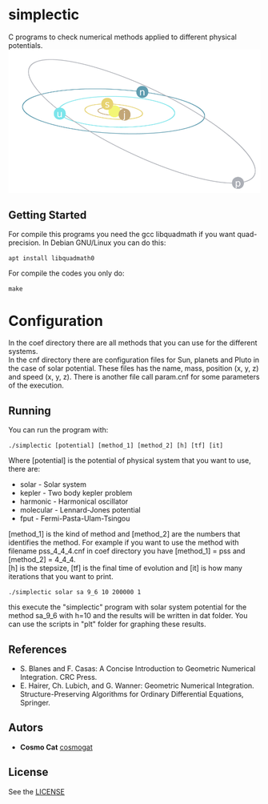 # simplectic
C programs to check numerical methods applied to different physical potentials.
![simulacio](./img.png)
## Getting Started
For compile this programs you need the gcc libquadmath if you want quad-precision. In Debian GNU/Linux you can do this:
```
apt install libquadmath0
```
For compile the codes you only do:
```
make
```
# Configuration
In the coef directory there are all methods that you can use for the different systems.   
In the cnf directory there are configuration files for Sun, planets and Pluto in the case of solar potential. These files has the name, mass, position (x, y, z) and speed (x, y, z). There is another file call param.cnf for some parameters of the execution.
## Running
You can run the program with:
```
./simplectic [potential] [method_1] [method_2] [h] [tf] [it]
```
Where [potential] is the potential of physical system that you want to use, there are:
* solar - Solar system
* kepler - Two body kepler problem
* harmonic - Harmonical oscillator
* molecular - Lennard-Jones potential
* fput - Fermi-Pasta-Ulam-Tsingou

[method_1] is the kind of method and [method_2] are the numbers that identifies the method. For example if you want to use the method with filename pss_4_4_4.cnf in coef directory you have [method_1] = pss and [method_2] = 4_4_4.      
[h] is the stepsize, [tf] is the final time of evolution and [it] is how many iterations that you want to print.
```
./simplectic solar sa 9_6 10 200000 1
```
this execute the "simplectic" program with solar system potential for the method sa_9_6 with h=10 and the results will be written in dat folder. You can use the scripts in "plt" folder for graphing these results.

## References
* S. Blanes and F. Casas: A Concise Introduction to Geometric Numerical Integration. CRC Press.
* E. Hairer, Ch. Lubich, and G. Wanner: Geometric Numerical Integration. Structure-Preserving Algorithms for Ordinary Differential Equations, Springer. 

## Autors
* **Cosmo Cat**  [cosmogat](https://github.com/cosmogat)
## License
See the [LICENSE](LICENSE)
